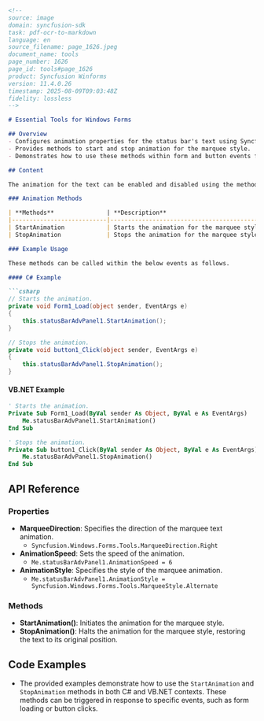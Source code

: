```markdown
<!--
source: image
domain: syncfusion-sdk
task: pdf-ocr-to-markdown
language: en
source_filename: page_1626.jpeg
document_name: tools
page_number: 1626
page_id: tools#page_1626
product: Syncfusion Winforms
version: 11.4.0.26
timestamp: 2025-08-09T09:03:48Z
fidelity: lossless
-->

# Essential Tools for Windows Forms

## Overview
- Configures animation properties for the status bar's text using Syncfusion controls.
- Provides methods to start and stop animation for the marquee style.
- Demonstrates how to use these methods within form and button events for C# and VB.NET.

## Content

The animation for the text can be enabled and disabled using the methods associated with the above properties. These methods are given below.

### Animation Methods

| **Methods**               | **Description**                                                                 |
|---------------------------|---------------------------------------------------------------------------------|
| StartAnimation            | Starts the animation for the marquee style.                                  |
| StopAnimation             | Stops the animation for the marquee style. This will restore the text to its original position. |

### Example Usage

These methods can be called within the below events as follows.

#### C# Example

```csharp
// Starts the animation.
private void Form1_Load(object sender, EventArgs e)
{
    this.statusBarAdvPanel1.StartAnimation();
}

// Stops the animation.
private void button1_Click(object sender, EventArgs e)
{
    this.statusBarAdvPanel1.StopAnimation();
}
```

#### VB.NET Example

```vb
' Starts the animation.
Private Sub Form1_Load(ByVal sender As Object, ByVal e As EventArgs)
    Me.statusBarAdvPanel1.StartAnimation()
End Sub

' Stops the animation.
Private Sub button1_Click(ByVal sender As Object, ByVal e As EventArgs)
    Me.statusBarAdvPanel1.StopAnimation()
End Sub
```

## API Reference

### Properties
- **MarqueeDirection**: Specifies the direction of the marquee text animation.
  - `Syncfusion.Windows.Forms.Tools.MarqueeDirection.Right`
- **AnimationSpeed**: Sets the speed of the animation.
  - `Me.statusBarAdvPanel1.AnimationSpeed = 6`
- **AnimationStyle**: Specifies the style of the marquee animation.
  - `Me.statusBarAdvPanel1.AnimationStyle = Syncfusion.Windows.Forms.Tools.MarqueeStyle.Alternate`

### Methods
- **StartAnimation()**: Initiates the animation for the marquee style.
- **StopAnimation()**: Halts the animation for the marquee style, restoring the text to its original position.

## Code Examples

- The provided examples demonstrate how to use the `StartAnimation` and `StopAnimation` methods in both C# and VB.NET contexts. These methods can be triggered in response to specific events, such as form loading or button clicks.

<!-- tags: [tools, status bar, animation, marquee, Windows Forms, Syncfusion Windows Forms, property animation] keywords: [Syncfusion Windows Forms, animation speed, animation direction, marquee style, animation methods, start animation, stop animation] -->
```